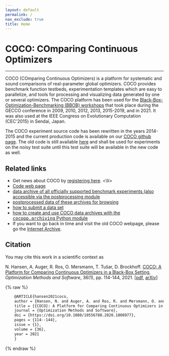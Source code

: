 ```yaml
---
layout: default
permalink: /
nav_exclude: true
title: Home
---
```

# COCO: COmparing Continuous Optimizers  #
---

COCO (COmparing Continuous Optimizers) is a platform for systematic and sound comparisons of real-parameter global optimizers. 
COCO provides benchmark function testbeds, experimentation templates which are easy to parallelize, and tools for processing and 
visualizing data generated by one or several optimizers. The COCO platform has been used for the
[Black-Box-Optimization-Benchmarking (BBOB) workshops](http://numbbo.github.io/workshops/) that took place during the GECCO
conference in 2009, 2010, 2012, 2013, 2015-2019, and in 2021. It was also used at the IEEE Congress on Evolutionary Computation
(CEC'2015) in Sendai, Japan.

The COCO experiment source code has been rewritten in the years 2014-2015 and the current production code is available on our
[COCO github page](https://github.com/numbbo/coco). The old code is still available [here](oldcode/bboball15.03.tar.gz)
 and shall be used for experiments on the noisy test suite until this test suite will be available in the new code as well. 







Related links
-------------

<ul>
<li>Get news about COCO by <a href="https://web.archive.org/web/20210504150230/http://numbbo.github.io/register">registering here</a>.
<\li>
<li><a href="https://github.com/numbbo/coco">Code web page</a>
</li>
<li><a href="https://numbbo.github.io/data-archive">
    data archive of all officially supported benchmark experiments (also accessible via the postprocessing module</a>
</li>
<li><a href="https://numbbo.github.io/ppdata-archive">
    postprocessed data of these archives for browsing</a>
</li>
<li><a href="https://github.com/numbbo/coco/blob/master/howtos/publish-a-dataset-howto.md">
  how to submit a data set</a>
</li><li>
  <a href="https://github.com/numbbo/coco/blob/master/code-postprocessing/cocopp/archiving.py">
  how to create and use COCO data archives with the <tt>cocopp.archiving</tt> Python module</a>
</li><li>
  If you want to go back in time and visit the old COCO webpage, please go the <a href="https://web.archive.org/web/20210504150230/https://coco.gforge.inria.fr/">Internet Archive</a>.
</li></ul>


Citation
--------

You may cite this work in a scientific context as

N. Hansen, A. Auger, R. Ros, O. Mersmann, T. Tušar, D. Brockhoff. [COCO: A Platform for Comparing Continuous Optimizers in a Black-Box Setting](https://doi.org/10.1080/10556788.2020.1808977), _Optimization Methods and Software_, 36(1), pp. 114-144, 2021. [[pdf](https://www.tandfonline.com/eprint/DQPF7YXFJVMTQBH8NKR8/pdf?target=10.1080/10556788.2020.1808977), [arXiv](https://arxiv.org/abs/1603.08785)]

{% raw %}
```latex
    @ARTICLE{hansen2021coco,
    author = {Hansen, N. and Auger, A. and Ros, R. and Mersmann, O. and Tu{\v s}ar, T. and Brockhoff, D.},
    title = {{COCO}: A Platform for Comparing Continuous Optimizers in a Black-Box Setting},
    journal = {Optimization Methods and Software},
    doi = {https://doi.org/10.1080/10556788.2020.1808977},
    pages = {114--144},
    issue = {1},
    volume = {36},
    year = 2021
    }
```
{% endraw %}

<link rel="stylesheet" href="{{ '/assets/css/custom.css' | relative_url }}"/>
